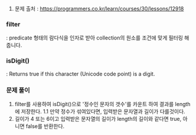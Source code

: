 1. 문제 출처 : https://programmers.co.kr/learn/courses/30/lessons/12918

### filter
: predicate 형태의 람다식을 인자로 받아 collection의 원소를 조건에 맞게 필터링 해 줍니다.

### isDigit()
: Returns true if this character (Unicode code point) is a digit.


### 문제 풀이
1. filter를 사용하여 isDigit()으로 '정수인 문자의 갯수'를  카운트 하여 결과를 length에 저장한다.
1.1 만약 정수가 섞여있다면, 입력받은 문자열과 길이가 다를것이다.
2. 길이가 4 또는 6이고 입력받은 문자열의 길이가 length의 길이와 같다면 true, 아니면 false를 반환한다.

